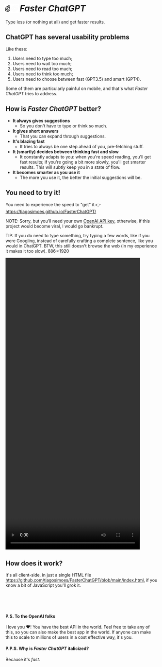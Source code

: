 # <img src="logo.png#gh-light-mode-only" width="30" height="30" style="margin:-5px"><img src="logo_transparent.png#gh-dark-mode-only" width="30" height="30" style="margin:-5px">  *Faster ChatGPT*

Type less (or nothing at all) and get faster results.

## ChatGPT has several usability problems

Like these:
1. Users need to type too much;
2. Users need to wait too much;
3. Users need to read too much;
4. Users need to think too much;
5. Users need to choose between fast (GPT3.5) and smart (GPT4).

Some of them are particularly painful on mobile, and that's what *Faster ChatGPT* tries to address.

## How is *Faster ChatGPT* better?
- **It always gives suggestions**
  - So you don't have to type or think so much.
- **It gives short answers**
  - That you can expand through suggestions.
- **It's blazing fast**
  - It tries to always be one step ahead of you, pre-fetching stuff.
- **It (smartly) decides between thinking fast and slow**
  - It constantly adapts to you: when you're speed reading, you'll get fast results; if you're going a bit more slowly, you'll get smarter results. This will subtly keep you in a state of flow.
- **It becomes smarter as you use it**
  - The more you use it, the better the initial suggestions will be.

## You need to try it!
You need to experience the speed to "get" it 👉 https://tiagosimoes.github.io/FasterChatGPT/

NOTE: Sorry, but you'll need your own [OpenAI API key](https://platform.openai.com/account/api-keys), otherwise, if this project would become viral, I would go bankrupt.

TIP: If you do need to type something, try typing a few words, like if you were Googling, instead of carefully crafting a complete sentence, like you would in ChatGPT. BTW, this still doesn't browse the web (in my experience it makes it too slow). 
886 × 1920

<video width="443" height="960" src="https://github.com/tiagosimoes/FasterChatGPT/assets/7019226/68d6b3cd-1615-43c2-bf88-314dc18ec098"></video>

## How does it work?
It's all client-side, in just a single HTML file https://github.com/tiagosimoes/FasterChatGPT/blob/main/index.html, if you know a bit of JavaScript you'll grok it.

<br><br><br>

#### P.S. To the OpenAI folks
I love you ❤️! You have the best API in the world. Feel free to take any of this, so you can also make the best app in the world. If anyone can make this to scale to millions of users in a cost effective way, it's you. 

#### P.P.S. Why is *Faster ChatGPT* italicized?
Because it's *fast*.

